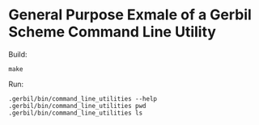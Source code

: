 # General Purpose Exmale of a Gerbil Scheme Command Line Utility

Build:

    make

Run:

    .gerbil/bin/command_line_utilities --help
    .gerbil/bin/command_line_utilities pwd
    .gerbil/bin/command_line_utilities ls
    
